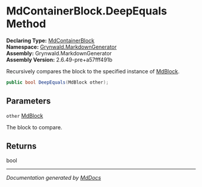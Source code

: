 ﻿<!--  
  <auto-generated>   
    The contents of this file were generated by a tool.  
    Changes to this file may be list if the file is regenerated  
  </auto-generated>   
-->

# MdContainerBlock.DeepEquals Method

**Declaring Type:** [MdContainerBlock](../index.md)  
**Namespace:** [Grynwald.MarkdownGenerator](../../index.md)  
**Assembly:** Grynwald.MarkdownGenerator  
**Assembly Version:** 2.6.49\-pre+a57fff491b

Recursively compares the block to the specified instance of [MdBlock](../../MdBlock/index.md).

```csharp
public bool DeepEquals(MdBlock other);
```

## Parameters

`other`  [MdBlock](../../MdBlock/index.md)

The block to compare.

## Returns

bool

___

*Documentation generated by [MdDocs](https://github.com/ap0llo/mddocs)*
